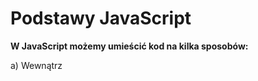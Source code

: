 # Podstawy JavaScript

**W JavaScript możemy umieścić kod na kilka sposobów:**

a) Wewnątrz <script> w dokumencie HTML:

```HTML
<!DOCTYPE html>
<html>
<head>
  <title>Przykład</title>
</head>
<body>
  <h1>Witaj!</h1>
  <script>
  alert("To jest komunikat z JavaScript!");
  </script>
</body>
</html>
```

b) Zewnętrzny plik .js:

HTML:
`<script src="skrypt.js"></script>`

skrypt.js:
`alert("Witaj z zewnętrznego pliku!");`

## **1. Definiowanie zmiennych**

🔹 `let` – nowoczesny sposób (zalecany)
Używamy go, gdy **wartość zmiennej może się zmieniać** w trakcie działania programu.

```JS
let liczba = 10;
console.log(liczba); // 10

liczba = 25; // zmiana wartości
console.log(liczba); // 25

// let liczba = 25; //  SyntaxError: Identifier 'liczba' has already been declared
```

Cechy `let`:

- działa w zasięgu blokowym (czyli tylko wewnątrz { }),
- można zmieniać wartość,
- nie można deklarować ponownie tej samej zmiennej w tym samym zakresie.

🔹 `var` – stary sposób (niezalecany)

Używany w starszych wersjach JavaScriptu.
Działa w zasięgu funkcji, a nie bloku — co często prowadzi do błędów.

```JS
var liczba = 5;
var liczba = 7; // można ponownie zadeklarować
console.log(liczba); // 7
```
Cechy `var`:

- działa w zasięgu funkcji, nie bloku,
- można ponownie deklarować tę samą zmienną,
- może prowadzić do błędów przez tzw. hoisting (przesuwanie deklaracji na początek).

```JS
console.log(x); // undefined (zamiast błędu)
var x = 10;
```

## 2. **Definiowanie stałych**
🔹 `const` – stała (niezmienna wartość)

Używana, gdy wartość nie powinna się zmieniać po przypisaniu.
```JS
const pi = 3.14159;
console.log(pi); // 3.14159

// pi = 3.14; ❌ Błąd: nie można zmieniać wartości stałej
```

Cechy `const`:

- wartość musi być przypisana od razu,
- nie można zmienić ani ponownie zadeklarować tej samej stałej,
- zasięg działania – taki sam jak let (blokowy).

```JS
const imie = "Jan";
if (true) {
  const imie = "Adam";
  console.log(imie); // Adam
}
console.log(imie); // Jan
```

## 3.  **Instrukcje `if, else if, else`**

```JS
let age = 18;

if (age < 18) {
  console.log("Niepełnoletni");
} else if (age === 18) {
  console.log("Dokładnie 18 lat");
} else {
  console.log("Pełnoletni");
}
```

- Skrócona forma if — operator trójargumentowy (?:)

```JS
let age = 20;
let message = age >= 18 ? "Pełnoletni" : "Niepełnoletni";
console.log(message);
```
## 4. **switch**

```JS
let color = "zielony";

switch (color) {
  case "czerwony":
    console.log("Stop!");
    break;
  case "żółty":
    console.log("Uwaga!");
    break;
  case "zielony":
    console.log("Jedź!");
    break;
  default:
    console.log("Nieznany kolor");
}
```

- switch sprawdza kolejne case za pomocą operatora **ścisłego porównania (===)**.
- **break** zatrzymuje wykonywanie kolejnych przypadków (bez niego przejdzie dalej).
- **default** — wykona się, jeśli żaden case nie pasuje


**🔸 == (operator porównania z konwersją typów)**

**Porównuje wartości dwóch zmiennych, ignorując ich typy.
Jeśli typy są różne, **JavaScript spróbuje je przekonwertować** (tzw. type coercion), **zanim porówna wartości**.

```JS
5 == "5"       // true   → bo "5" zostaje przekonwertowane na liczbę Jednak nie wszystko da sie skonwertować do liczby Number("true")-> NaN 
0 == false      // true   → false zostaje przekonwertowane na 0
null == undefined // true → są traktowane jako "równe" przy == 
```
**🔸 === (operator ścisłego porównania)**

Porównuje zarówno **wartość, jak i typ** danych.
Nie dokonuje żadnej konwersji — wszystko musi się dokładnie zgadzać.

```JS
5 === "5"      // false  → różne typy (number vs string)
0 === false     // false  → number vs boolean
null === undefined // false → różne typy
5 === 5         // true   → ten sam typ i wartość
```

```JS
null == undefined   // true  ✅ specjalny przypadek
null === undefined  // false ❌ różne typy
```

Trudniejsze porównania

```JS
"abc" == 0      // false → "abc" -> NaN → false
[1] == 1          // true → [1].toString() -> "1" -> 1
["1"] == "1"      // true
[] == 0           // true → [].toString() -> "" -> 0
[null] == 0       // true → [null].toString() -> "" -> 0
[1,2] == "1,2"    // true
"5" == true   // false → true -> 1, "5" -> 5 → 5 != 1
false == "0"  // true  → false -> 0, "0" -> 0
```

```JS
console.log('undefined === undefined', undefined === undefined) // true
console.log('undefined == undefined ', undefined ==  undefined) // true

console.log('null === null', null === null) // true
console.log('null == null ', null ==  null) // true

console.log('null === undefined', null ===  undefined) // false
console.log('null == undefined ', null ==   undefined) // true
 
console.log('NaN === NaN', NaN ===  NaN) // false
console.log('NaN == NaN ', NaN ==   NaN) // false

console.log(typeof null); // "object"
console.log(typeof undefined); // "undefined"
console.log(typeof NaN); // number
/*
output:
  + 'aa' => NaN
  - 'aa' => NaN

  + '2'  =>  2  
  - '2'  => -2
*/
console.log( 1 + '2' + '2');   // 122
console.log( 5 - + '2' + '2'); // 32
/*
+'2' → konwertuje string '2' na liczbę 2
→ 5 - 2 + '2'
→ 3 + '2' 
"32"
*/
console.log('A' + 'B' + '2');  // AB2
console.log('A' + 'B'  + 2);   // AB2
console.log('A' + - 'B' + 2);  // ANaN2
console.log('A' + - 'B' + - 2); // 'ANaN-2'
 
console.log(+'2' + +'3'); // '5'
console.log(-'2' + -'3'); // -5


console.log('0.1 + 0.2 === 0.3', 0.1 + 0.2 === 0.3); // false
/*
wynik 0.1 + 0.2 nie jest dokładnie równy 0.3 w pamięci komputera
liczby zmiennoprzecinkowe są przechowywane binarnie (w systemie dwójkowym), a nie dziesiętnie.
Nie każdą liczbę dziesiętną da się zapisać dokładnie w binarnym formacie.

Na przykład:

0.1 w systemie binarnym to liczba nieskończona:
0.0001100110011001100110011...(powtarzające się 0011)


0.2 to:
0.0011001100110011001100110...(powtarzające się 0011)


Komputer musi je zaokrąglić do ograniczonej liczby bitów (64 bity).
Więc faktycznie:

0.1 + 0.2  // ≈ 0.30000000000000004


Dlatego:
0.1 + 0.2 === 0.3  // false

bo porównujesz:
0.30000000000000004 === 0.3

🔹 Jak to sprawdzić:
console.log(0.1 + 0.2); 
// => 0.30000000000000004



*/
console.log('-"cos"' , -'cos'  ); // NaN
console.log('-+"cos"', -+'cos' ); // NaN
console.log('!"cos"' , !'cos'  ); // false
console.log('!!"cos"', !!'cos' ); // true
```


## 5. **Pętle**
a) **for — klasyczna pętla**

```JS
for (let i = 0; i < 5; i++) {
  console.log("Iteracja nr:", i);
}
``` 
➡️ Wykona się 5 razy: dla i = 0, 1, 2, 3, 4

b) **while — pętla z warunkiem na początku**

Używana, gdy nie wiadomo z góry, ile razy pętla się wykona.

```JS
let i = 0;

while (i < 3) {
  console.log("Licznik:", i);
  i++;
}
```
 
c) **do...while — pętla z warunkiem na końcu**

Różni się od while tym, że wykona się co najmniej raz, nawet jeśli warunek jest fałszywy.
```JS
let i = 5;

do {
  console.log("Wartość:", i);
  i++;
} while (i < 5);
```

➡️ W tym przykładzie kod wykona się raz, mimo że i < 5 jest false.

d) **for...of — iteracja po elementach tablicy (lub innej kolekcji)**
Idealna do tablic, stringów, Setów, Map itd.

```JS
const fruits = ["jabłko", "banan", "gruszka"];

for (const fruit of fruits) {
  console.log(fruit);
}
```
 

e)  **for...in — iteracja po kluczach obiektu**

Używana do obiektów (nie tablic!).
```JS
const person = { name: "Anna", age: 25, city: "Warszawa" };

for (const key in person) {
  console.log(key + ":", person[key]);
}
```

📘 Wynik:

name: Anna
age: 25
city: Warszawa

## 6. **Przerywanie i pomijanie iteracji**
- **break** — przerywa działanie pętli

```JS
for (let i = 0; i < 10; i++) {
  if (i === 5) break;
  console.log(i);
}
```

➡️ Wypisze liczby 0–4 i zakończy pętlę.

- **continue** — pomija bieżącą iterację

```JS
for (let i = 0; i < 5; i++) {
  if (i === 2) continue;
  console.log(i);
}
```
## 7. **Inkrementacja i Dekrementacja**

1. **Inkrementacja**

To zwiększenie wartości zmiennej o 1.

● preinkrementacja ++x – najpierw zwiększa, potem używa wartości,

● postinkrementacja x++ – najpierw używa wartości, potem zwiększa.

2. **Dekrementacja**

To zmniejszenie wartości zmiennej o 1

● predekrementacja --x,

● postdekrementacja x--.


## 8. Wyszukiwanie elementów w dokumencie

1) `document.getElementById(id)`

**Zwraca jeden element** o konkretnym identyfikatorze (atrybut `id`).
Jeśli element nie istnieje — zwraca `null`.

```HTML
<p id="opis">To jest akapit.</p>

<script>
const akapit = document.getElementById("opis");
akapit.style.color = "blue"; // zmiana koloru tekstu
</script>
```

2) `document.getElementsByTagName(tagName)`

**Zwraca kolekcję (HTMLCollection)** wszystkich elementów o danym znaczniku.

```HTML
<p>Tekst 1</p>
<p>Tekst 2</p>

<script>
const akapity = document.getElementsByTagName("p");
console.log(akapity.length); // 2
akapity[0].style.fontWeight = "bold";
</script>
```

3) `document.getElementsByClassName(className)`

**Zwraca kolekcję (HTMLCollectio)** wszystkich elementów mających określoną klasę CSS.

```HTML
<div class="sekcja">Sekcja 1</div>
<div class="sekcja">Sekcja 2</div>

<script>
const sekcje = document.getElementsByClassName("sekcja");
sekcje[1].style.backgroundColor = "lightgreen";
</script>
```

4) `document.getElementsByName(elementName)`

**Zwraca kolekcję (NodeList)** elementów o danym atrybucie `name` (np. w formularzach).

```HTML
<input type="radio" name="gender" value="M"> Mężczyzna
<input type="radio" name="gender" value="K"> Kobieta

<script>
const genders = document.getElementsByName("gender");
genders[1].checked = true; // zaznacza "Kobieta"
</script>

```
5) `document.querySelector(CSSselector)`

**Zwraca pierwszy pasujący element** do podanego selektora CSS.

```HTML
<div class="produkt"></div>
<div class="produkt"></div>

<script>
const pierwszyProdukt = document.querySelector(".produkt");
pierwszyProdukt.textContent = "Pierwszy produkt";
</script>
```

6) `document.querySelectorAll(CSSselector)`

**Zwraca wszystkie pasujące elementy (NodeList)** do podanego selektora CSS.

```HTML
<ul>
  <li class="item">A</li>
  <li class="item">B</li>
</ul>

<script>
const items = document.querySelectorAll(".item");
items.forEach(el => el.style.color = "red");
</script>
```

7) `element.closest(selector)`

**Zwraca najbliższego przodka** (lub samego siebie), który pasuje do selektora.

```HTML
<div class="card">
  <p><span id="tekst">Kliknij mnie</span></p>
</div>

<script>
const span = document.getElementById("tekst");
const card = span.closest(".card");
card.style.border = "1px solid blue";
</script>
```

8) `element.parentElement` / `element.children`

**Dostęp do rodzica lub dzieci** konkretnego elementu.

```HTML
<div id="blok">
  <p>Jeden</p>
  <p>Dwa</p>
</div>

<script>
const blok = document.getElementById("blok");
console.log(blok.children.length); // 2
</script>
```
9) `element.querySelector()` / `element.querySelectorAll()`

Te same metody co w `document`, ale **ograniczone do danego elementu**.

```HTML
<div id="menu">
  <a href="#">Start</a>
  <a href="#">Kontakt</a>
</div>

<script>
const menu = document.getElementById("menu");
const kontakt = menu.querySelector("a:last-child");
kontakt.style.color = "green";
</script>
```

## 9. Zmiana treści i właściwości elementów HTML w JavaScript

1. `element.innerHTML = "wartość"`

• Zmienia zawartość HTML elementu.

```JS
var paragraf = document.getElementById("par1");
paragraf.innerHTML = "Nowa treść paragrafu";
```

2. `element.attribute_name = "wartość"`

• Zmiana wartości atrybutu bezpośrednio.

```JS
var obraz = document.getElementById("obrazek");
obraz.src = "nowy_obraz.jpg";
```

3. `element.setAttribute(atrybut, wartosc)`

• Ustawienie lub zmiana dowolnego atrybutu elementu.

```JS
obraz.setAttribute("alt", "Opis obrazka");
```

## 🖱️ Zdarzenia myszy w JavaScript

🔹 1. `onclick` – kliknięcie myszką

Występuje, gdy użytkownik **kliknie na dany element** (naciśnięcie i puszczenie lewego przycisku myszy).

```HTML
<button onclick="alert('Kliknięto przycisk!')">Kliknij mnie</button>
```

Zastosowanie:
– do wywołania funkcji po kliknięciu,
– otwierania linków,
– wysyłania formularzy,
– pokazywania lub ukrywania elementów.

🔹 2. `ondblclick` – podwójne kliknięcie

Reaguje na dwukrotne **szybkie kliknięcie w ten sam element**.

```HTML
<p ondblclick="this.style.color='red'">Kliknij mnie dwa razy, by zmienić kolor</p>
```

Zastosowanie:
– do uruchamiania innej akcji niż pojedynczy klik (np. edycja tekstu, otwarcie szczegółów).

🔹 3. `onmouseover` – najechanie kursorem

Zdarzenie występuje, gdy **kursor myszy najedzie na element**.

```HTML
<div onmouseover="this.style.backgroundColor='lightgreen'">Najedź na mnie</div>
```

Zastosowanie:
– podświetlanie przycisków,
– pokazywanie podpowiedzi (tooltipów),
– animacje po najechaniu.

🔹 4. `onmouseout` – opuszczenie kursora

Zdarzenie występuje, gdy **kursor myszy opuści element, na który wcześniej najechał**.

```HTML
<div onmouseout="this.style.backgroundColor='white'">Opuść mnie</div>
```

Zastosowanie:
– przywracanie wyglądu po onmouseover,
– ukrywanie dodatkowych informacji,
– zatrzymywanie animacji.

🔹 5. `onmousedown` – naciśnięcie przycisku myszy

Wywołuje się w momencie **naciśnięcia przycisku myszy** (jeszcze przed jego puszczeniem).

```HTML
<button onmousedown="this.style.backgroundColor='yellow'">Naciśnij i przytrzymaj</button>
```

Zastosowanie:
– efekt „wciśniętego” przycisku,
– rozpoczęcie przeciągania elementu.

🔹 6. `onmouseup` – puszczenie przycisku myszy

Występuje, gdy użytkownik **puści przycisk myszy po wcześniejszym wciśnięciu**.

```HTML
<button onmouseup="this.style.backgroundColor='lightblue'">Puść przycisk</button>
```

Zastosowanie:
– zakończenie przeciągania,
– rejestrowanie akcji po zakończeniu kliknięcia.

## ⌨️ Zdarzenia klawiatury (keyboard events)

🔹 1. `onkeydown` – wciśnięcie klawisza
 
Występuje w momencie **naciśnięcia dowolnego klawisza** (zanim zostanie on puszczony).

```HTML
<input type="text" onkeydown="console.log('Wciśnięto klawisz')" placeholder="Napisz coś">
```

Zastosowanie:
– walidacja danych w czasie rzeczywistym,
– skróty klawiaturowe (np. Ctrl + S).

🔹 2. `onkeypress` – wciśnięcie klawisza (starsze)

Podobne do onkeydown, ale działa tylko dla klawiszy, które generują znaki (np. litery, cyfry).
Uwaga – w nowoczesnych projektach jest zastępowane przez keydown i keyup.

```HTML
<input type="text" onkeypress="console.log('Naciśnięto znak')" placeholder="Wpisz znak">
```

Zastosowanie:
– w prostych skryptach obsługujących wpisywanie tekstu (np. liczenie znaków).

🔹 3. `onkeyup` – puszczenie klawisza

Uruchamia się, gdy użytkownik **puści wciśnięty wcześniej klawisz**.

```HTML
<input type="text" onkeyup="console.log('Puszczono klawisz')" placeholder="Puść klawisz">
```

Zastosowanie:
– aktualizacja podpowiedzi po zakończeniu wpisywania,
– wyszukiwanie po wpisaniu pełnego słowa.
 
🔹 4. `oninput`

**Reaguje**, gdy **zawartość pola tekstowego się zmienia** (nawet przez wklejenie).

```HTML
<input type="text" oninput="console.log('Wpisano lub wklejono tekst')">
```

🔹 5. `onchange`

**Uruchamia się po zatwierdzeniu zmiany** (np. po opuszczeniu pola tekstowego lub zmianie wyboru w select).

```HTML
<select onchange="alert('Wybrano nową opcję')">
  <option>Polska</option>
  <option>Niemcy</option>
  <option>Francja</option>
</select>
```

## 🌍 Zdarzenia obiektów i dokumentu

🔹 1. `onload` – po załadowaniu strony

Uruchamia się, gdy cała strona (łącznie z obrazkami i stylami) zostanie załadowana.

```HTML
<body onload="alert('Strona została załadowana!')">
```

Zastosowanie:
– inicjalizacja skryptów,
– ładowanie danych po starcie strony.

🔹 2. `onresize` – po zmianie rozmiaru okna
 
Wywoływane, gdy użytkownik **zmieni rozmiar okna przeglądarki**.

```HTML
<script>
window.onresize = () => console.log("Zmieniono rozmiar okna");
</script>
```

Zastosowanie:
– dynamiczne dopasowanie układu strony,
– reagowanie na zmianę orientacji w urządzeniach mobilnych.

🔹 3. `onfocusin` – obiekt zyskał fokus

Uruchamia się, gdy element **zostanie zaznaczony** (np. pole formularza kliknięte).
 
```HTML
<input type="text" onfocusin="this.style.backgroundColor='lightyellow'">
```

Zastosowanie:
– podświetlanie aktywnych pól formularzy,
– pokazywanie podpowiedzi.

🔹 4. `onfocusout` – obiekt stracił fokus

Uruchamia się, gdy element **straci fokus** (użytkownik kliknie gdzie indziej).
 
```HTML
<input type="text" onfocusout="this.style.backgroundColor='white'">
```

Zastosowanie:
– walidacja pola po jego opuszczeniu,
– ukrywanie podpowiedzi.

 
🔹 5. `onscroll`
 
**Uruchamia się**, gdy użytkownik **przewija stronę** lub inny element z paskiem przewijania.
 
```HTML
<div onscroll="console.log('Przewijanie elementu')" style="height:100px; overflow:auto;">
  <p>Treść do przewinięcia...</p><p>Treść...</p><p>Jeszcze treść...</p>
</div>
```
🔹 6. `onerror`
 
Reaguje, gdy wystąpi **błąd wczytywania** (np. obrazka, skryptu).
 
```HTML
<img src="nieistnieje.jpg" onerror="this.src='domyslny.jpg'">
```

## Operacje na elementach dokumentu (DOM)
🔹 1. **Tworzenie elementu**

```JS
var nowyDiv = document.createElement("div");
nowyDiv.innerHTML = "Jestem nowym divem";
```

Wyjaśnienie:
Tworzy nowy element HTML (tutaj <div>) w pamięci — jeszcze nie jest widoczny w dokumencie, dopóki nie zostanie dodany do jakiegoś rodzica (appendChild).
Ustawiamy mu zawartość poprzez innerHTML.

Zastosowanie:
– dynamiczne dodawanie treści, kart produktów, wiadomości, itd.

🔹 2. **Usuwanie elementu**

```JS
var rodzic = document.getElementById("kontener");
var dziecko = document.getElementById("usun");
rodzic.removeChild(dziecko);
```

Wyjaśnienie:
Usuwa konkretny element potomny (dziecko) z elementu nadrzędnego (rodzic).
Jeśli chcesz usunąć sam element bez znajomości rodzica, można też użyć metody .remove().

Zastosowanie:
– usuwanie starych komunikatów, elementów listy, kart itp.

🔹 3. **Dodawanie elementu**

```JS
rodzic.appendChild(nowyDiv);
```

Wyjaśnienie:
Dodaje nowo utworzony element (nowyDiv) na końcu listy dzieci elementu nadrzędnego (rodzic).

Zastosowanie:
– dodawanie nowych wierszy do tabeli, elementów listy, sekcji strony, komentarzy użytkowników itp.

🔹 4. **Zamiana elementu**

```JS
var staryDiv = document.getElementById("stary");
rodzic.replaceChild(nowyDiv, staryDiv);
```

Wyjaśnienie:
Zastępuje istniejący element (staryDiv) nowym (nowyDiv) w tym samym miejscu w strukturze DOM.

Zastosowanie:
– aktualizowanie widoku (np. zamiana formularza logowania na panel użytkownika).

🔹 5. **Pisanie bezpośrednio do dokumentu**

```JS
document.write("Witaj w dokumencie!");
```

Wyjaśnienie:
Wstawia tekst (lub HTML) bezpośrednio do dokumentu podczas jego ładowania.
Jeśli zostanie użyte po załadowaniu strony, może nadpisać całą zawartość strony, więc dziś raczej się tego unika.

Zastosowanie:
– dawniej używane do prostych testów lub dynamicznych komunikatów.
(Obecnie lepiej używać innerHTML lub appendChild.)

 
🔹 6. **Klonowanie elementu**

```JS
var oryginal = document.getElementById("karta");
var kopia = oryginal.cloneNode(true);
document.body.appendChild(kopia);
```

Wyjaśnienie:
Tworzy kopię istniejącego elementu.
Argument true oznacza, że klonowane są też wszystkie jego potomne elementy (tzw. głębokie klonowanie).

Zastosowanie:
– powielanie szablonów (np. kart produktów, pól formularza).

🔹 7. **Wstawianie elementu w określone miejsce (insertBefore)**

```JS
var nowy = document.createElement("p");
nowy.textContent = "Nowy akapit przed przyciskiem!";
var przycisk = document.getElementById("btn");
document.body.insertBefore(nowy, przycisk);
```

Wyjaśnienie:
Wstawia element przed wskazanym węzłem (przycisk) w ramach tego samego rodzica (document.body).

Zastosowanie:
– dodawanie powiadomień lub komunikatów przed konkretnym elementem na stronie.

## 🎨 5. Wybrane właściwości obiektu style

Za pomocą obiektu style możemy dynamicznie zmieniać wygląd elementów HTML bez potrzeby modyfikowania arkusza CSS.
Każda właściwość w JavaScript odpowiada właściwości CSS, ale w **notacji camelCase** (np. background-color → backgroundColor).

```JS
var element = document.getElementById("box");
element.style.backgroundColor = "blue";   // kolor tła
element.style.color = "white";            // kolor tekstu
element.style.fontSize = "20px";          // rozmiar czcionki
element.style.fontStyle = "italic";       // styl czcionki (pochyła)
element.style.fontWeight = "bold";        // pogrubienie tekstu
element.style.listStyleType = "circle";   // styl listy (dla <ul>)

element.style.border = "3px solid red"; // jedno polecenie dla całej ramki
// lub bardziej szczegółowo:
element.style.borderWidth = "3px";
element.style.borderStyle = "dashed";
element.style.borderColor = "green";

element.style.margin = "20px";      // zewnętrzny odstęp
element.style.padding = "10px";     // wewnętrzny odstęp

